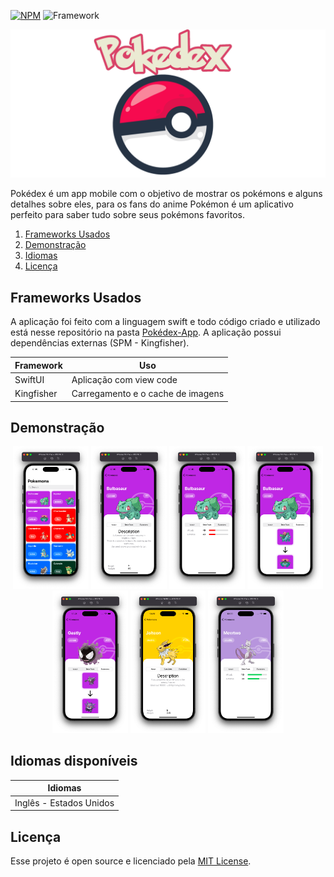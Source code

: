 [![NPM](https://img.shields.io/npm/l/react)](https://github.com/PedroRoca7/Pokedex/blob/main/LICENSE)
![Framework](https://img.shields.io/badge/framework-SwiftUI-blue?logo=SwiftUI)

![Capa](https://github.com/PedroRoca7/Pokedex/blob/main/File-Images/CapaPokedex.png)

Pokédex é um app mobile com o objetivo de mostrar os pokémons e alguns detalhes sobre eles, para os fans do anime Pokémon é um aplicativo perfeito para saber tudo sobre seus pokémons favoritos.

1. [Frameworks Usados](#frameworks-usados)
2. [Demonstração](#demonstração)
3. [Idiomas](#idiomas-disponíveis)
4. [Licença](#licença)

## Frameworks Usados
A aplicação foi feito com a linguagem swift e todo código criado e utilizado está nesse repositório na pasta [Pokédex-App](https://github.com/PedroRoca7/Pokedex/tree/main/Pokedex). 
A aplicação possui dependências externas (SPM - Kingfisher).

| **Framework** |   **Uso**  
|---------------|-----------
| SwiftUI       | Aplicação com view code
| Kingfisher    | Carregamento e o cache de imagens

## Demonstração
<p align="center">
    <img width=24% src="https://github.com/PedroRoca7/Pokedex/blob/main/File-Images/pokemonsScreen.png"/>
    <img width=24% src="https://github.com/PedroRoca7/Pokedex/blob/main/File-Images/BulbasaurScreen.png"/>
    <img width=24% src="https://github.com/PedroRoca7/Pokedex/blob/main/File-Images/BulbasaurScreen1.png"/>
    <img width=24% src="https://github.com/PedroRoca7/Pokedex/blob/main/File-Images/BulbasaurScreen2.png"/>
    <img width=24% src="https://github.com/PedroRoca7/Pokedex/blob/main/File-Images/GastlyScreen2.png"/>
    <img width=24% src="https://github.com/PedroRoca7/Pokedex/blob/main/File-Images/JolteonScreen.png"/>
    <img width=24% src="https://github.com/PedroRoca7/Pokedex/blob/main/File-Images/MewtwoScreen1.png"/>
</p>

## Idiomas disponíveis
|     **Idiomas**     |
|---------------------|
| Inglês - Estados Unidos  |

## Licença
Esse projeto é open source e licenciado pela [MIT License](https://github.com/PedroRoca7/Pokedex/blob/main/LICENSE).
